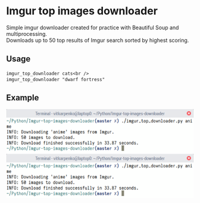 # Imgur top images downloader
Simple imgur downloader created for practice with Beautiful Soup and multiprocessing.<br />
Downloads up to 50 top results of Imgur search sorted by highest scoring.

## Usage
```
imgur_top_downloader cats<br />
imgur_top_downloader "dwarf fortress"
```

## Example
![Alt text](/example/1.png?raw=true)
![Alt text](/example/1.png?raw=true)
